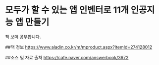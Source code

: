 # 모두가 할 수 있는 앱 인벤터로 11개 인공지능 앱 만들기

책 보며 공부합니다.

##책 정보
<https://www.aladin.co.kr/m/mproduct.aspx?ItemId=274128012>

##소스 및 자료 출처
<https://cafe.naver.com/answerbook/3672>
